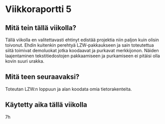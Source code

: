 # Viikkoraportti 5

## Mitä tein tällä viikolla?

Tällä viikolla en valitettavasti ehtinyt edistää projektia niin paljon kuin olisin toivonut. Ehdin kuitenkin perehtyä LZW-pakkaukseen ja sain toteutettua siitä toimivat demoluokat jotka koodaavat ja purkavat merkkijonon. Näiden laajentaminen tekstitiedostojen pakkaamiseen ja purkamiseen ei pitäisi olla kovin suuri urakka.

## Mitä teen seuraavaksi?

Toteutan LZW:n loppuun ja alan koodata omia tietorakenteita.

## Käytetty aika tällä viikolla

7h